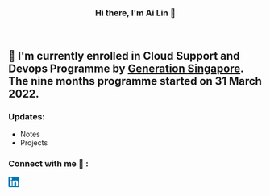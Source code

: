 <h3 align="center">
Hi there, I'm Ai Lin 👋
</h3>

</br>

## 🌱 I'm currently enrolled in Cloud Support and Devops Programme by [Generation Singapore](https://www.linkedin.com/company/generation-singapore/?originalSubdomain=sg). The nine months programme started on 31 March 2022. 


### Updates: 
- Notes 
- Projects

### Connect with me 🤝 : 
<a href="https://www.linkedin.com/in/ai-lin-khoo"><img src="https://raw.githubusercontent.com/ailinkhoo/ailinkhoo/main/images/linkedin.png" alt="Ai Lin | LinkedIn" width="21px"/></a>
</br>
<!---
ailinkhoo/ailinkhoo is a ✨ special ✨ repository because its `README.md` (this file) appears on your GitHub profile.
You can click the Preview link to take a look at your changes.
--->
